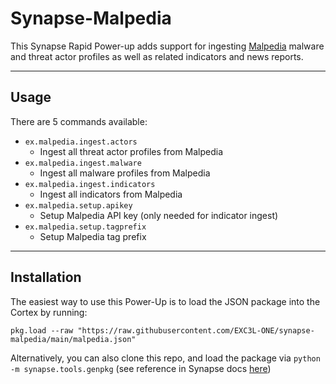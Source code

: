 # Synapse-Malpedia
This Synapse Rapid Power-up adds support for ingesting [Malpedia](https://malpedia.caad.fkie.fraunhofer.de/) malware and threat actor profiles as well as related indicators and news reports.

---
## Usage
There are 5 commands available: 
- `ex.malpedia.ingest.actors`
    - Ingest all threat actor profiles from Malpedia
- `ex.malpedia.ingest.malware`
    - Ingest all malware profiles from Malpedia
- `ex.malpedia.ingest.indicators`
    - Ingest all indicators from Malpedia
- `ex.malpedia.setup.apikey`
    - Setup Malpedia API key (only needed for indicator ingest)
- `ex.malpedia.setup.tagprefix`
    - Setup Malpedia tag prefix

---
## Installation
The easiest way to use this Power-Up is to load the JSON package into the Cortex by running: 

`pkg.load --raw "https://raw.githubusercontent.com/EXC3L-ONE/synapse-malpedia/main/malpedia.json"`

Alternatively, you can also clone this repo, and load the package via `python -m synapse.tools.genpkg` (see reference in Synapse docs [here](https://synapse.docs.vertex.link/en/latest/synapse/userguides/syn_tools_genpkg.html#building-the-example-package))
